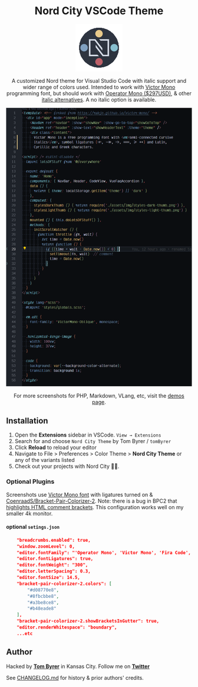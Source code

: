 <div align="center">

# Nord City VSCode Theme

![icon](icon-nord-4dot.png "icon")

A customized Nord theme for Visual Studio Code with italic support and wider range of colors used.  Intended to work with [Victor Mono](https://rubjo.github.io/victor-mono/) programming font, but should work with [Operator Mono ($297USD)](https://www.typography.com/fonts/operator/styles/operatormono0), & other [italic alternatives](https://dev.to/jandedobbeleer/a-viable-alternative-to-operator-mono-in-visual-studio-code-ge8).  A no italic option is available.

![HTML demo screenshot](demos/htm.png "HTML demo screenshot")

For more screenshots for PHP, Markdown, VLang, etc, visit the [demos page](https://github.com/tomByrer/Nord-City-Theme/blob/master/demos/demos.md).

</div>

## Installation

1. Open the **Extensions** sidebar in VSCode. `View → Extensions`
2. Search for and choose `Nord City Theme` by Tom Byrer / `tomByrer`
4. Click **Reload** to reload your editor
5. Navigate to File > Preferences > Color Theme > **Nord City Theme** or any of the variants listed
6. Check out your projects with Nord City 🎉🎉.

### Optional Plugins

Screenshots use [Victor Mono font](https://rubjo.github.io/victor-mono/#get_it) with ligatures turned on & [CoenraadS/Bracket-Pair-Colorizer-2](https://marketplace.visualstudio.com/items?itemName=CoenraadS.bracket-pair-colorizer-2).   Note: there is a bug in BPC2 that [highlights HTML comment brackets](https://github.com/CoenraadS/Bracket-Pair-Colorizer-2/issues/114).  This configuration works well on my smaller 4k monitor.

#### optional `setings.json`


```json
    "breadcrumbs.enabled": true,
    "window.zoomLevel": 0,
    "editor.fontFamily": "'Operator Mono', 'Victor Mono', 'Fira Code', Consolas, 'Courier New', monospace",
    "editor.fontLigatures": true,
    "editor.fontWeight": "300",
    "editor.letterSpacing": 0.3,
    "editor.fontSize": 14.5,
    "bracket-pair-colorizer-2.colors": [
        "#d08770e8",
        "#8fbcbbe8",
        "#a3be8ce8",
        "#b48eade8"
    ],
    "bracket-pair-colorizer-2.showBracketsInGutter": true,
    "editor.renderWhitespace": "boundary",
    ...etc
```

## Author

Hacked by **[Tom Byrer](https://github.com/tomByrer)** in Kansas City.
Follow me on **[Twitter](https://twitter.com/tomByrer)**

See [CHANGELOG.md](CHANGELOG.md) for history & prior authors' credits.

